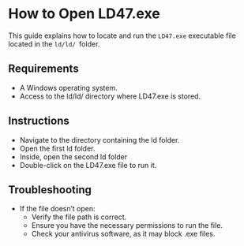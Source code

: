 # How to Open LD47.exe

This guide explains how to locate and run the `LD47.exe` executable file located in the `ld/ld/ `folder.



## Requirements

- A Windows operating system.
- Access to the ld/ld/ directory where LD47.exe is stored.
## Instructions
- Navigate to the directory containing the ld folder.
- Open the first ld folder.
- Inside, open the second ld folder
- Double-click on the LD47.exe file to run it.

## Troubleshooting
- If the file doesn’t open:
   - Verify the file path is correct.
   - Ensure you have the necessary permissions to run the file.
   - Check your antivirus software, as it may block .exe files.

